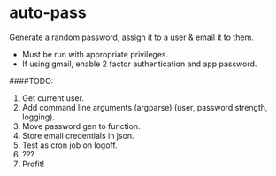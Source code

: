 # auto-pass

Generate a random password, assign it to a user & email it to them.

* Must be run with appropriate privileges.
* If using gmail, enable 2 factor authentication and app password.

####TODO:

1. Get current user.
2. Add command line arguments (argparse) (user, password strength, logging).
3. Move password gen to function.
4. Store email credentials in json.
5. Test as cron job on logoff.
6. ???
7. Profit!
